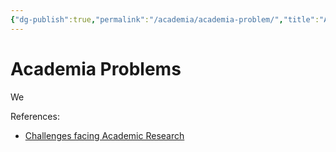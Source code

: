 ```yaml
---
{"dg-publish":true,"permalink":"/academia/academia-problem/","title":"Academia Problems","tags":["academia"]}
---
```



# Academia Problems

We

References:

- [Challenges facing Academic Research](https://miro.com/app/board/uXjVOkNfljM=/)
